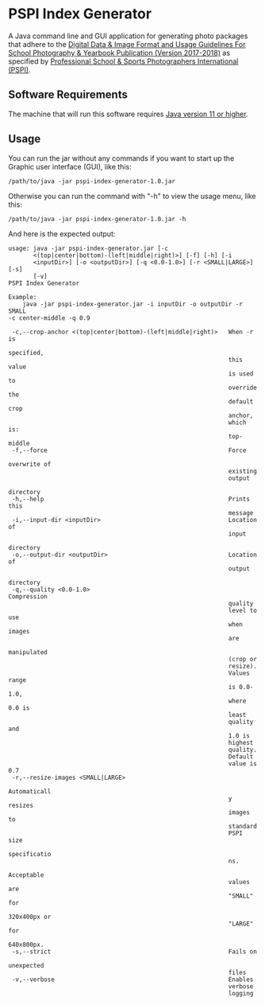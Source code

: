 # PSPI Index Generator

A Java command line and GUI application for generating photo packages that adhere to the 
[Digital Data & Image Format and Usage Guidelines For School Photography & Yearbook Publication 
(Version 2017-2018)](https://yearbookdiscoveries.com/wp-content/uploads/2018/08/PSPI-Guidelines-2017-2018.pdf) 
as specified by [Professional School & Sports Photographers International (PSPI)](https://yearbookdiscoveries.com/pspi-guidelines-school-photographer-portrait-cds-2/).

## Software Requirements

The machine that will run this software requires [Java version 11 or higher](https://java.com/en/).

## Usage

You can run the jar without any commands if you want to start up the Graphic user interface (GUI), like this:

```
/path/to/java -jar pspi-index-generator-1.0.jar
```

Otherwise you can run the command with "-h" to view the usage menu, like this:

```
/path/to/java -jar pspi-index-generator-1.0.jar -h
```

And here is the expected output:

```
usage: java -jar pspi-index-generator.jar [-c
       <(top|center|bottom)-(left|middle|right)>] [-f] [-h] [-i
       <inputDir>] [-o <outputDir>] [-q <0.0-1.0>] [-r <SMALL|LARGE>] [-s]
       [-v]
PSPI Index Generator

Example:
    java -jar pspi-index-generator.jar -i inputDir -o outputDir -r SMALL
-c center-middle -q 0.9

 -c,--crop-anchor <(top|center|bottom)-(left|middle|right)>   When -r is
                                                              specified,
                                                              this value
                                                              is used to
                                                              override the
                                                              default crop
                                                              anchor,
                                                              which is:
                                                              top-middle
 -f,--force                                                   Force
                                                              overwrite of
                                                              existing
                                                              output
                                                              directory
 -h,--help                                                    Prints this
                                                              message
 -i,--input-dir <inputDir>                                    Location of
                                                              input
                                                              directory
 -o,--output-dir <outputDir>                                  Location of
                                                              output
                                                              directory
 -q,--quality <0.0-1.0>                                       Compression
                                                              quality
                                                              level to use
                                                              when images
                                                              are
                                                              manipulated
                                                              (crop or
                                                              resize).
                                                              Values range
                                                              is 0.0-1.0,
                                                              where 0.0 is
                                                              least
                                                              quality and
                                                              1.0 is
                                                              highest
                                                              quality.
                                                              Default
                                                              value is 0.7
 -r,--resize-images <SMALL|LARGE>
                                                              Automaticall
                                                              y resizes
                                                              images to
                                                              standard
                                                              PSPI size
                                                              specificatio
                                                              ns.
                                                              Acceptable
                                                              values are
                                                              "SMALL" for
                                                              320x400px or
                                                              "LARGE" for
                                                              640x800px.
 -s,--strict                                                  Fails on
                                                              unexpected
                                                              files
 -v,--verbose                                                 Enables
                                                              verbose
                                                              logging
```